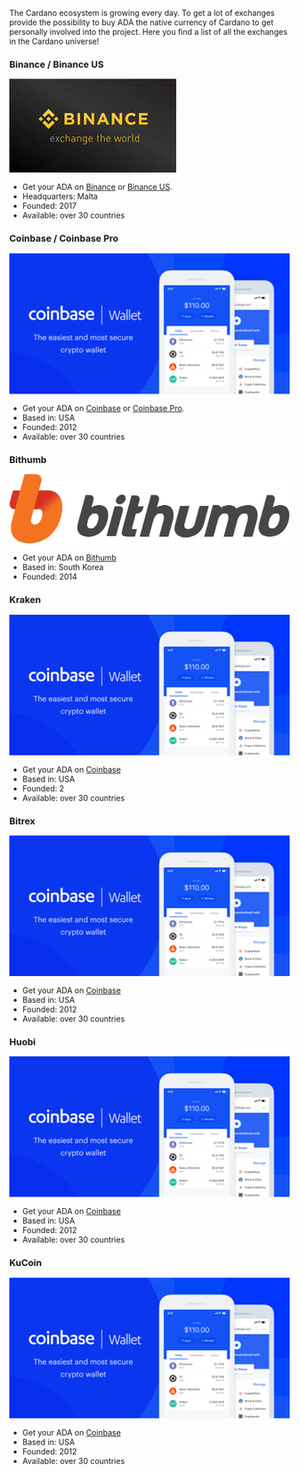The Cardano ecosystem is growing every day. To get a lot of exchanges provide the possibility to buy ADA the native currency of Cardano to get personally involved into the project. Here you find a list of all the exchanges in the Cardano universe!

### Binance / Binance US
![Logo Binance](/projects/exchanges-wallets/logo-binance.jpg)
* Get your ADA on <a href="https://www.binance.com/" target="_blank">Binance</a> or <a href="https://www.binance.us/" target="_blank">Binance US</a>.
* Headquarters: Malta
* Founded: 2017
* Available: over 30 countries

### Coinbase / Coinbase Pro
![Logo Coinbase](/projects/exchanges-wallets/logo-coinbase.png)
* Get your ADA on <a href="https:www.coinbase.com/" target="_blank">Coinbase</a> or <a href="https://pro.coinbase.com/" target="_blank">Coinbase Pro</a>.
* Based in: USA
* Founded: 2012
* Available: over 30 countries

### Bithumb 
![Logo Bithumb](/projects/exchanges-wallets/Logo-Bithumb.png)
* Get your ADA on <a href="https://en.bithumb.com/" target="_blank">Bithumb</a>
* Based in: South Korea
* Founded: 2014

### Kraken 
![Logo Kraken](/projects/exchanges-wallets/logo-coinbase.png)
* Get your ADA on <a href="https:www.coinbase.com/" target="_blank">Coinbase</a>
* Based in: USA
* Founded: 2
* Available: over 30 countries



### Bitrex 
![Coinbase](/projects/exchanges-wallets/logo-coinbase.png)
* Get your ADA on <a href="https:www.coinbase.com/" target="_blank">Coinbase</a>
* Based in: USA
* Founded: 2012
* Available: over 30 countries

### Huobi 
![Coinbase](/projects/exchanges-wallets/logo-coinbase.png)
* Get your ADA on <a href="https:www.coinbase.com/" target="_blank">Coinbase</a>
* Based in: USA
* Founded: 2012
* Available: over 30 countries

### KuCoin 
![Coinbase](/projects/exchanges-wallets/logo-coinbase.png)
* Get your ADA on <a href="https:www.coinbase.com/" target="_blank">Coinbase</a>
* Based in: USA
* Founded: 2012
* Available: over 30 countries





